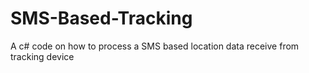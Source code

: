# SMS-Based-Tracking
A c# code on how to process a SMS based location data receive from tracking device
